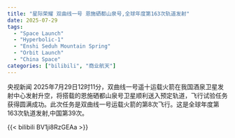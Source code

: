 ```yaml
---
title: "星际荣耀 双曲线一号 恩施硒都山泉号,全球年度第163次轨道发射"
date: 2025-07-29
tags:
  - "Space Launch"
  - "Hyperbolic-1"
  - "Enshi Seduh Mountain Spring"
  - "Orbit Launch"
  - "China Space"
categories: ["bilibili", "商业航天"]
---
```


央视新闻
2025年7月29日12时11分，双曲线一号遥十运载火箭在我国酒泉卫星发射中心发射升空，将搭载的恩施硒都山泉号卫星顺利送入预定轨道，飞行试验任务获得圆满成功。此次任务是双曲线一号运载火箭的第8次飞行。这是全球年度第163次轨道发射,中国第39次。

{{< bilibili BV1ji8RzGEAa >}}